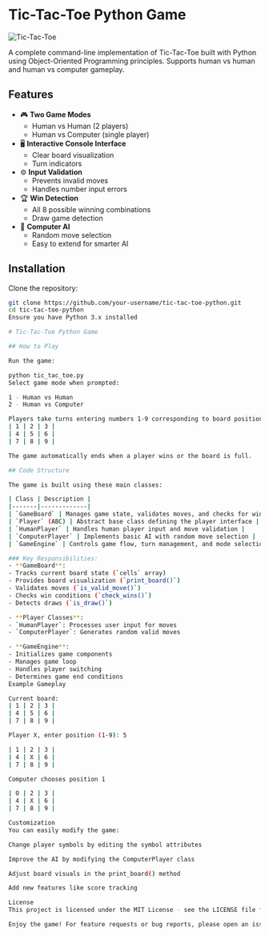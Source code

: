 # Tic-Tac-Toe Python Game

![Tic-Tac-Toe](https://upload.wikimedia.org/wikipedia/commons/thumb/3/32/Tic_tac_toe.svg/200px-Tic_tac_toe.svg.png)

A complete command-line implementation of Tic-Tac-Toe built with Python using Object-Oriented Programming principles. Supports human vs human and human vs computer gameplay.

## Features

- 🎮 **Two Game Modes**
  - Human vs Human (2 players)
  - Human vs Computer (single player)
- 🖥️ **Interactive Console Interface**
  - Clear board visualization
  - Turn indicators
- ⚙️ **Input Validation**
  - Prevents invalid moves
  - Handles number input errors
- 🏆 **Win Detection**
  - All 8 possible winning combinations
  - Draw game detection
- 🤖 **Computer AI**
  - Random move selection
  - Easy to extend for smarter AI

## Installation

Clone the repository:
   ```bash
   git clone https://github.com/your-username/tic-tac-toe-python.git
   cd tic-tac-toe-python
Ensure you have Python 3.x installed

# Tic-Tac-Toe Python Game

## How to Play

Run the game:

 python tic_tac_toe.py
Select game mode when prompted:

1 - Human vs Human
2 - Human vs Computer

Players take turns entering numbers 1-9 corresponding to board positions:
| 1 | 2 | 3 |
| 4 | 5 | 6 |
| 7 | 8 | 9 |

The game automatically ends when a player wins or the board is full.

## Code Structure

The game is built using these main classes:

| Class | Description |
|-------|-------------|
| `GameBoard` | Manages game state, validates moves, and checks for wins/draws |
| `Player` (ABC) | Abstract base class defining the player interface |
| `HumanPlayer` | Handles human player input and move validation |
| `ComputerPlayer` | Implements basic AI with random move selection |
| `GameEngine` | Controls game flow, turn management, and mode selection |

### Key Responsibilities:
- **GameBoard**:
  - Tracks current board state (`cells` array)
  - Provides board visualization (`print_board()`)
  - Validates moves (`is_valid_move()`)
  - Checks win conditions (`check_wins()`)
  - Detects draws (`is_draw()`)

- **Player Classes**:
  - `HumanPlayer`: Processes user input for moves
  - `ComputerPlayer`: Generates random valid moves

- **GameEngine**:
  - Initializes game components
  - Manages game loop
  - Handles player switching
  - Determines game end conditions
Example Gameplay

Current board:
| 1 | 2 | 3 |
| 4 | 5 | 6 |
| 7 | 8 | 9 |

Player X, enter position (1-9): 5

| 1 | 2 | 3 |
| 4 | X | 6 |
| 7 | 8 | 9 |

Computer chooses position 1

| O | 2 | 3 |
| 4 | X | 6 |
| 7 | 8 | 9 |

Customization
You can easily modify the game:

Change player symbols by editing the symbol attributes

Improve the AI by modifying the ComputerPlayer class

Adjust board visuals in the print_board() method

Add new features like score tracking

License
This project is licensed under the MIT License - see the LICENSE file for details.

Enjoy the game! For feature requests or bug reports, please open an issue.
